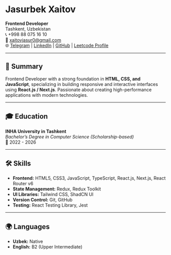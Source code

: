 # Jasurbek Xaitov

**Frontend Developer**  
Tashkent, Uzbekistan  
📞 +998 88 075 16 10  
📧 [xaitovjasur0@gmail.com](mailto:xaitovjasur0@gmail.com)  
🌐 [Telegram](https://t.me/jasurkhaitov) | [LinkedIn](https://www.linkedin.com/in/jasurkhaitov/) | [GitHub](#) | [Leetcode Profile](https://leetcode.com/u/jasurkhaitov/)  

---

## 📝 Summary
Frontend Developer with a strong foundation in **HTML, CSS, and JavaScript**, specializing in building responsive and interactive interfaces using **React.js / Next.js**. Passionate about creating high-performance applications with modern technologies.

---

## 🎓 Education
**INHA University in Tashkent**  
_Bachelor’s Degree in Computer Science (Scholarship-based)_  
📅 2022 - 2026

---

## 🛠 Skills
- **Frontend:** HTML5, CSS3, JavaScript, TypeScript, React.js, Next.js, React Router v6
- **State Management:** Redux, Redux Toolkit
- **UI Libraries:** Tailwind CSS, ShadCN UI
- **Version Control:** Git, GitHub
- **Testing:** React Testing Library, Jest

---

## 🌍 Languages
- **Uzbek:** Native
- **English:** B2 (Upper Intermediate)
